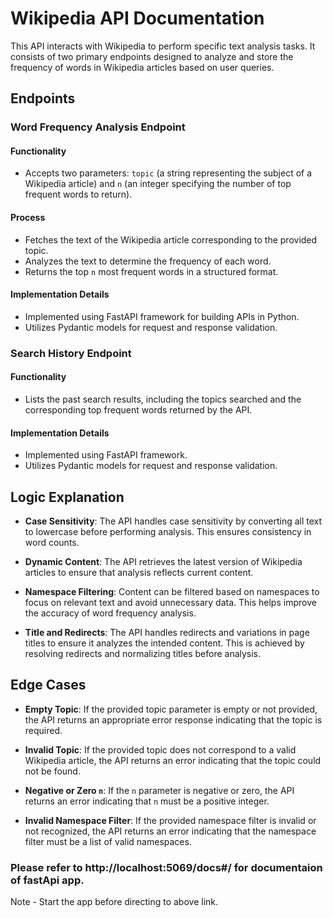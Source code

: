# Wikipedia API Documentation

This API interacts with Wikipedia to perform specific text analysis tasks. It consists of two primary endpoints designed to analyze and store the frequency of words in Wikipedia articles based on user queries.

## Endpoints

### Word Frequency Analysis Endpoint

#### Functionality
- Accepts two parameters: `topic` (a string representing the subject of a Wikipedia article) and `n` (an integer specifying the number of top frequent words to return).
  
#### Process
- Fetches the text of the Wikipedia article corresponding to the provided topic.
- Analyzes the text to determine the frequency of each word.
- Returns the top `n` most frequent words in a structured format.

#### Implementation Details
- Implemented using FastAPI framework for building APIs in Python.
- Utilizes Pydantic models for request and response validation.

### Search History Endpoint

#### Functionality
- Lists the past search results, including the topics searched and the corresponding top frequent words returned by the API.

#### Implementation Details
- Implemented using FastAPI framework.
- Utilizes Pydantic models for request and response validation.

## Logic Explanation

- **Case Sensitivity**: The API handles case sensitivity by converting all text to lowercase before performing analysis. This ensures consistency in word counts.

- **Dynamic Content**: The API retrieves the latest version of Wikipedia articles to ensure that analysis reflects current content.

- **Namespace Filtering**: Content can be filtered based on namespaces to focus on relevant text and avoid unnecessary data. This helps improve the accuracy of word frequency analysis.

- **Title and Redirects**: The API handles redirects and variations in page titles to ensure it analyzes the intended content. This is achieved by resolving redirects and normalizing titles before analysis.

## Edge Cases

- **Empty Topic**: If the provided topic parameter is empty or not provided, the API returns an appropriate error response indicating that the topic is required.

- **Invalid Topic**: If the provided topic does not correspond to a valid Wikipedia article, the API returns an error indicating that the topic could not be found.

- **Negative or Zero `n`**: If the `n` parameter is negative or zero, the API returns an error indicating that `n` must be a positive integer.

- **Invalid Namespace Filter**: If the provided namespace filter is invalid or not recognized, the API returns an error indicating that the namespace filter must be a list of valid namespaces.

### Please refer to http://localhost:5069/docs#/ for documentaion of fastApi app.
  Note - Start the app before directing to above link.
